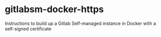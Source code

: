 # gitlabsm-docker-https
Instructions to build up a Gitlab Self-managed instance in Docker with a self-signed certificate
